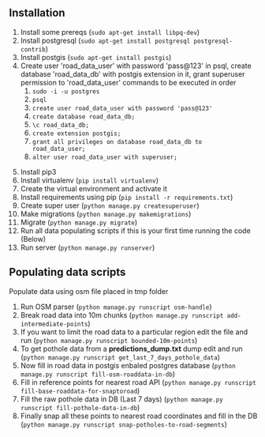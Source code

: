 ## Installation

1. Install some prereqs (`sudo apt-get install libpq-dev`)
1. Install postgresql (`sudo apt-get install postgresql postgresql-contrib`)
2. Install postgis (`sudo apt-get install postgis`)
4. Create user 'road_data_user' with password 'pass@123' in psql, create database 'road_data_db' with postgis extension in it, grant superuser permission to 'road_data_user'
commands to be executed in order
   1. `sudo -i -u postgres`
   2. `psql`
   3. `create user road_data_user with password 'pass@123'`
   4. `create database road_data_db;`
   5. `\c road_data_db;`
   6. `create extension postgis;`
   7. `grant all privileges on database road_data_db to road_data_user;`
   8. `alter user road_data_user with superuser;`
<!-- 4. Install libpq-dev and python dev (`sudo apt-get install libpq-dev python-dev`) -->
5. Install pip3
6. Install virtualenv (`pip install virtualenv`)
7. Create the virtual environment and activate it
8. Install requirements using pip (`pip install -r requirements.txt`)
12. Create super user (`python manage.py createsuperuser`)
12. Make migrations (`python manage.py makemigrations`)
12. Migrate (`python manage.py migrate`)
12. Run all data populating scripts if this is your first time running the code (Below)
13. Run server (`python manage.py runserver`)

## Populating data scripts

Populate data using osm file placed in tmp folder
1. Run OSM parser (`python manage.py runscript osm-handle`)
2. Break road data into 10m chunks (`python manage.py runscript add-intermediate-points`)
3. If you want to limit the road data to a particular region edit the file and run (`python manage.py runscript bounded-10m-points`)
4. To get pothole data from a **predictions_dump.txt** dump edit and run (`python manage.py runscript get_last_7_days_pothole_data`)
5. Now fill in road data in postgis enbaled postgres database (`python manage.py runscript fill-osm-roaddata-in-db`)
6. Fill in reference points for nearest road API (`python manage.py runscript fill-base-roaddata-for-snaptoroad`)
7. Fill the raw pothole data in DB (Last 7 days) (`python manage.py runscript fill-pothole-data-in-db`)
8. Finally snap all these points to nearest road coordinates and fill in the DB (`python manage.py runscript snap-potholes-to-road-segments`)
